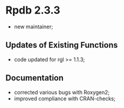 
# Rpdb 2.3.3

- new maintainer;

## Updates of Existing Functions

- code updated for rgl >= 1.1.3;

## Documentation

- corrected various bugs with Roxygen2;
- improved compliance with CRAN-checks;
